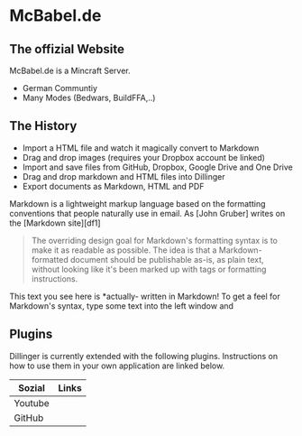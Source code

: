# McBabel.de
## The offizial Website

McBabel.de is a Mincraft Server.

- German Communtiy
- Many Modes (Bedwars, BuildFFA,..)


## The History 

- Import a HTML file and watch it magically convert to Markdown
- Drag and drop images (requires your Dropbox account be linked)
- Import and save files from GitHub, Dropbox, Google Drive and One Drive
- Drag and drop markdown and HTML files into Dillinger
- Export documents as Markdown, HTML and PDF

Markdown is a lightweight markup language based on the formatting conventions
that people naturally use in email.
As [John Gruber] writes on the [Markdown site][df1]

> The overriding design goal for Markdown's
> formatting syntax is to make it as readable
> as possible. The idea is that a
> Markdown-formatted document should be
> publishable as-is, as plain text, without
> looking like it's been marked up with tags
> or formatting instructions.

This text you see here is *actually- written in Markdown! To get a feel
for Markdown's syntax, type some text into the left window and
## Plugins

Dillinger is currently extended with the following plugins.
Instructions on how to use them in your own application are linked below.

| Sozial | Links |
| ------ | ------ |
| Youtube|  |
| GitHub |  |

